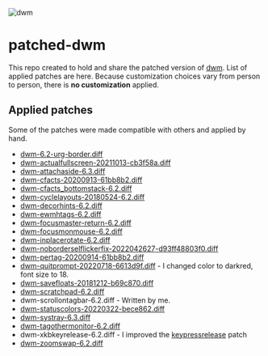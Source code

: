 ![dwm](./dwm.png)

# patched-dwm

This repo created to hold and share the patched version of [dwm](https://dwm.suckless.org). List of applied patches are here. Because customization choices vary from person to person, there is **no customization** applied.

## Applied patches

Some of the patches were made compatible with others and applied by hand.

-   [dwm-6.2-urg-border.diff](https://dwm.suckless.org/patches/urgentborder/)
-   [dwm-actualfullscreen-20211013-cb3f58a.diff](https://dwm.suckless.org/patches/actualfullscreen/)
-   [dwm-attachaside-6.3.diff](https://dwm.suckless.org/patches/attachaside/)
-   [dwm-cfacts-20200913-61bb8b2.diff](https://dwm.suckless.org/patches/cfacts/)
-   [dwm-cfacts_bottomstack-6.2.diff](https://dwm.suckless.org/patches/cfacts/)
-   [dwm-cyclelayouts-20180524-6.2.diff](https://dwm.suckless.org/patches/cyclelayouts/)
-   [dwm-decorhints-6.2.diff](https://dwm.suckless.org/patches/decoration_hints/)
-   [dwm-ewmhtags-6.2.diff](https://dwm.suckless.org/patches/ewmhtags/)
-   [dwm-focusmaster-return-6.2.diff](https://dwm.suckless.org/patches/focusmaster/)
-   [dwm-focusmonmouse-6.2.diff](https://dwm.suckless.org/patches/focusmonmouse/)
-   [dwm-inplacerotate-6.2.diff](https://dwm.suckless.org/patches/inplacerotate/)
-   [dwm-noborderselflickerfix-2022042627-d93ff48803f0.diff](https://dwm.suckless.org/patches/noborder/)
-   [dwm-pertag-20200914-61bb8b2.diff](https://dwm.suckless.org/patches/pertag/)
-   [dwm-quitprompt-20220718-6613d9f.diff](https://dwm.suckless.org/patches/quitprompt/) - I changed color to darkred, font size to 18.
-   [dwm-savefloats-20181212-b69c870.diff](https://dwm.suckless.org/patches/save_floats/)
-   [dwm-scratchpad-6.2.diff](https://dwm.suckless.org/patches/scratchpad/)
-	dwm-scrollontagbar-6.2.diff - Written by me.
-   [dwm-statuscolors-20220322-bece862.diff](https://dwm.suckless.org/patches/statuscolors/)
-   [dwm-systray-6.3.diff](https://dwm.suckless.org/patches/systray/)
-   [dwm-tagothermonitor-6.2.diff](https://dwm.suckless.org/patches/tagothermonitor/)
-	dwm-xkbkeyrelease-6.2.diff - I improved the [keypressrelease](https://dwm.suckless.org/patches/keypressrelease/) patch
-   [dwm-zoomswap-6.2.diff](https://dwm.suckless.org/patches/zoomswap/)
